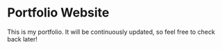 # Portfolio Website

This is my portfolio.
It will be continuously updated, so feel free to check back later!
